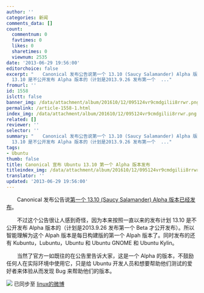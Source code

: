 ```yaml
---
author: ''
categories: 新闻
comments_data: []
count:
  commentnum: 0
  favtimes: 0
  likes: 0
  sharetimes: 0
  viewnum: 2535
date: '2013-06-29 19:56:00'
editorchoice: false
excerpt: "　　Canonical 发布公告说第一个 13.10 (Saucy Salamander) Alpha 版本已经发布。\r\n　　不过这个公告很让人感到奇怪，因为本来按照一直以来的发布计划
  13.10 是不公开发布 Alpha 版本的（计划是2013.9.26 发布第一个  ..."
fromurl: ''
id: 1558
islctt: false
banner_img: /data/attachment/album/201610/12/095124vr9cmdgilii8rrwr.png
permalink: /article-1558-1.html
index_img: /data/attachment/album/201610/12/095124vr9cmdgilii8rrwr.png
related: []
reviewer: ''
selector: ''
summary: "　　Canonical 发布公告说第一个 13.10 (Saucy Salamander) Alpha 版本已经发布。\r\n　　不过这个公告很让人感到奇怪，因为本来按照一直以来的发布计划
  13.10 是不公开发布 Alpha 版本的（计划是2013.9.26 发布第一个  ..."
tags:
- Ubuntu
thumb: false
title: Canonical 宣布 Ubuntu 13.10 第一个 Alpha 版本发布
titleindex_img: /data/attachment/album/201610/12/095124vr9cmdgilii8rrwr.png
translator: ''
updated: '2013-06-29 19:56:00'
---
```


　　Canonical 发布公告说[第一个 13.10 (Saucy Salamander) Alpha 版本已经发布](https://lists.ubuntu.com/archives/ubuntu-devel-announce/2013-June/001046.html)。


　　不过这个公告很让人感到奇怪，因为本来按照一直以来的发布计划 13.10 是不公开发布 Alpha 版本的（计划是2013.9.26 发布第一个 Beta 才公开发布）。所以智能理解为这个 Alpah 版本是每日构建版的第一个 Alpah 版本了。同时发布的还有 Kubuntu，Lubuntu，Ubuntu 和 Ubuntu GNOME 和 Ubuntu Kylin。


　　当然了官方一如既往的在公告里告诉大家，这是一个 Alpha 的版本，不鼓励任何人在实际环境中使用它，只是给 Ubuntu 开发人员和想要帮助他们测试的爱好者来体验从而发现 Bug 来帮助他们的版本。


![](https://img.linux.net.cn/xwb/images/bgimg/icon_logo.png) 已同步至 [linux的微博](http://weibo.com/1772191555/zDHqmyBx0)